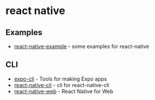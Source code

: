 # react native

## Examples

- [react-native-example](https://github.com/FunnyLiu/react-native-example) - some examples for react-native

## CLI

- [expo-cli](https://github.com/expo/expo-cli) - Tools for making Expo apps
- [react-native-cli](https://www.npmjs.com/package/react-native-cli) - cli for react-native-cli
- [react-native-web](https://github.com/necolas/react-native-web) - React Native for Web
